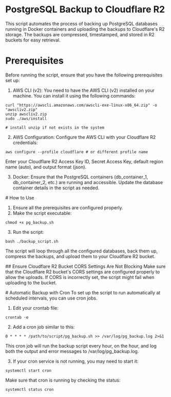 # PostgreSQL Backup to Cloudflare R2

This script automates the process of backing up PostgreSQL databases running in Docker containers and uploading the backups to Cloudflare's R2 storage. The backups are compressed, timestamped, and stored in R2 buckets for easy retrieval.

# Prerequisites

Before running the script, ensure that you have the following prerequisites set up:
1. AWS CLI (v2): You need to have the AWS CLI (v2) installed on your machine. You can install it using the following commands:
```
curl "https://awscli.amazonaws.com/awscli-exe-linux-x86_64.zip" -o "awscliv2.zip"
unzip awscliv2.zip
sudo ./aws/install

# install unzip if not exists in the system
```

2. AWS Configuration: Configure the AWS CLI with your Cloudflare R2 credentials:
```
aws configure --profile cloudflare # or different profile name
```
Enter your Cloudflare R2 Access Key ID, Secret Access Key, default region name (auto), and output format (json).

3. Docker: Ensure that the PostgreSQL containers (db_container_1, db_container_2, etc.) are running and accessible. Update the database container details in the script as needed.

# How to Use

1. Ensure all the prerequisites are configured properly.
2. Make the script executable:
```
chmod +x pg_backup.sh
```

3. Run the script:
```
bash ./backup_script.sh
```

The script will loop through all the configured databases, back them up, compress the backups, and upload them to your Cloudflare R2 bucket.

## Ensure Cloudflare R2 Bucket CORS Settings Are Not Blocking
Make sure that the Cloudflare R2 bucket's CORS settings are configured properly to allow the uploads. If CORS is incorrectly set, the script might fail when uploading to the bucket.

# Automatic Backup with Cron
To set up the script to run automatically at scheduled intervals, you can use cron jobs.
1. Edit your crontab file:
```
crontab -e
```

2. Add a cron job similar to this:
```
0 * * * * /path/to/script/pg_backup.sh >> /var/log/pg_backup.log 2>&1
```
This cron job will run the backup script every hour, on the hour, and log both the output and error messages to /var/log/pg_backup.log.

3. If your cron service is not running, you may need to start it:
```
systemctl start cron
```

Make sure that cron is running by checking the status:
```
systemctl status cron
```
